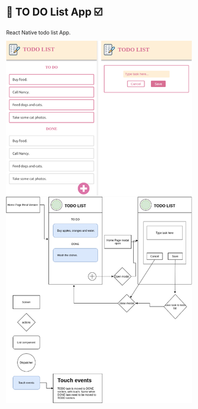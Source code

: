 # :memo: TO DO List App :ballot_box_with_check:
React Native todo list App.

![UI here](https://github.com/analiseburtet/todolist-App/blob/master/assets/Untitled.png)
![Diagram here](https://github.com/analiseburtet/todolist-App/blob/master/assets/diagram.png)
